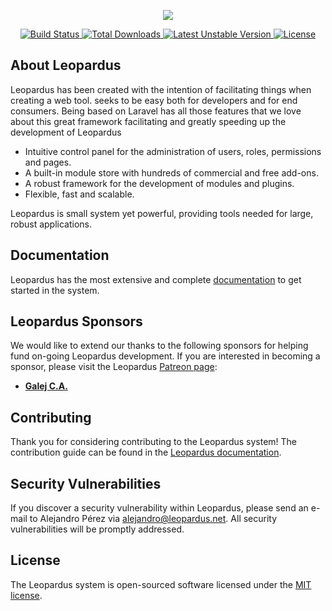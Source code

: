<p align="center"><img src="https://leopardus.net/assets/image/logo-leopardus.svg"></p>

<p align="center">
<a href="https://travis-ci.org/leopardus/leopardus">
	<img src="https://travis-ci.org/leopardus/leopardus.svg" alt="Build Status">
</a>
<a href="https://packagist.org/packages/leopardus/leopardus">
	<img src="https://poser.pugx.org/leopardus/leopardus/d/total.svg" alt="Total Downloads">
</a>
<a href="https://packagist.org/packages/leopardus/leopardus">
	<img src="https://poser.pugx.org/leopardus/leopardus/v/unstable.svg" alt="Latest Unstable Version">
</a>
<a href="https://packagist.org/packages/leopardus/leopardus">
	<img src="https://poser.pugx.org/leopardus/leopardus/license.svg" alt="License">
</a>
</p>

## About Leopardus

Leopardus has been created with the intention of facilitating things when creating a web tool.
seeks to be easy both for developers and for end consumers. Being based on Laravel has all those features that we love about this great framework facilitating and greatly speeding up the development of Leopardus 

- Intuitive control panel for the administration of users, roles, permissions and pages.
- A built-in module store with hundreds of commercial and free add-ons.
- A robust framework for the development of modules and plugins.
- Flexible, fast and scalable.

Leopardus is small system yet powerful, providing tools needed for large, robust applications.

## Documentation

Leopardus has the most extensive and complete [documentation](https://leopardus.net/docs) to get started in the system.

## Leopardus Sponsors

We would like to extend our thanks to the following sponsors for helping fund on-going Leopardus development. If you are interested in becoming a sponsor, please visit the Leopardus [Patreon page](https://patreon.com/alejandroperez):

- **[Galej C.A.](https://galej.net/)**

## Contributing

Thank you for considering contributing to the Leopardus system! The contribution guide can be found in the [Leopardus documentation](https://leopardus.net/docs/contributions).

## Security Vulnerabilities

If you discover a security vulnerability within Leopardus, please send an e-mail to Alejandro Pérez via [alejandro@leopardus.net](mailto:alejandro@leopardus.net). All security vulnerabilities will be promptly addressed.

## License

The Leopardus system is open-sourced software licensed under the [MIT license](https://opensource.org/licenses/MIT).
